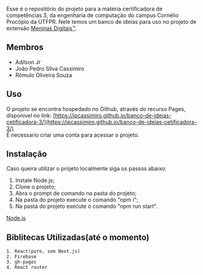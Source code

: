 Esse é o repositório do projeto para a matéria certificadora de competências 3, da engenharia de computação do campus Cornélio Procópio da UTFPR. Nele temos um banco de ideias para uso no projeto de extensão [Meninas Digitais™](https://meninas.sbc.org.br).

## Membros
<ul>
<li>Adilson Jr</li>
<li>João Pedro Silva Cassimiro</li>
<li>Rômulo Oliveira Souza</li>
</ul>

## Uso

O projeto se encontra hospedado no Github, através do recurso Pages, disponivel no link: [https://jpcassimiro.github.io/banco-de-ideias-cetificadora-3/](https://jpcassimiro.github.io/banco-de-ideias-cetificadora-3/)</br>
É necessario criar uma conta para acessar o projeto.

## Instalação

Caso queira utilizar o projeto localmente siga os passos abaixo:

<ol> 
<li>Instale Node.js;</li>
<li>Clone o projeto;</li>
<li>Abra o prompt de comando na pasta do projeto;</li>
<li>Na pasta do projeto execute o comando "npm i";</li>
<li>Na pasta do projeto execute o comando "npm run start".</li>
</ol>
    
[Node.js](https://nodejs.org/en)

## Biblitecas Utilizadas(até o momento)

    1. React(puro, sem Next.js)
    2. Firebase
    3. gh-pages
    4. React router

